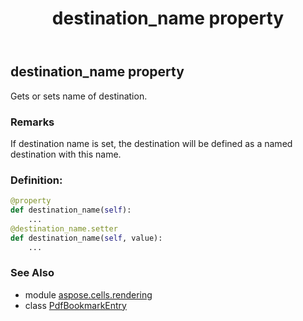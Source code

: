 ﻿---
title: destination_name property
second_title: Aspose.Cells for Python via .NET API References
description: 
type: docs
weight: 40
url: /aspose.cells.rendering/pdfbookmarkentry/destination_name/
is_root: false
---

## destination_name property


Gets or sets name of destination.

### Remarks 


If destination name is set, the destination will be defined as a named destination with this name.
### Definition:
```python
@property
def destination_name(self):
    ...
@destination_name.setter
def destination_name(self, value):
    ...
```

### See Also
* module [aspose.cells.rendering](../../)
* class [PdfBookmarkEntry](/cells/python-net/aspose.cells.rendering/pdfbookmarkentry)
